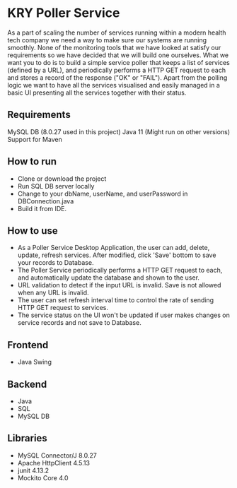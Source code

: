 # KRY Poller Service

As a part of scaling the number of services running within a modern health tech company we need a way to make sure our systems are running smoothly. None of the monitoring tools that we have looked at satisfy our requirements so we have decided that we will build one ourselves. What we want you to do is to build a simple service poller that keeps a list of services (defined by a URL), and periodically performs a HTTP GET request to each and stores a record of the response ("OK" or "FAIL"). Apart from the polling logic we want to have all the services visualised and easily managed in a basic UI presenting all the services together with their status.

## Requirements
MySQL DB (8.0.27 used in this project)
Java 11 (Might run on other versions)
Support for Maven

## How to run

- Clone or download the project
- Run SQL DB server locally
- Change to your dbName, userName, and userPassword in DBConnection.java
- Build it from IDE.


## How to use

- As a Poller Service Desktop Application, the user can add, delete, update, refresh services. After modified, click 'Save' bottom to save your records to Database.
- The Poller Service periodically performs a HTTP GET request to each, and automatically update the database and shown to the user.
- URL validation to detect if the input URL is invalid. Save is not allowed when any URL is invalid.
- The user can set refresh interval time to control the rate of sending HTTP GET request to services.
- The service status on the UI won't be updated if user makes changes on service records and not save to Database.


## Frontend

- Java Swing

## Backend

- Java
- SQL
- MySQL DB

## Libraries

- MySQL Connector/J 8.0.27
- Apache HttpClient 4.5.13
- junit 4.13.2
- Mockito Core 4.0